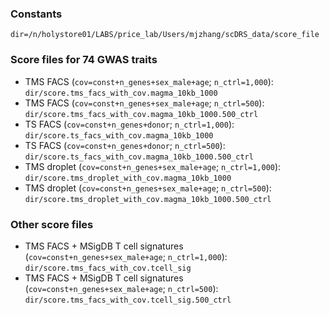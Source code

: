 ### Constants 
`dir=/n/holystore01/LABS/price_lab/Users/mjzhang/scDRS_data/score_file`

### Score files for 74 GWAS traits 
- TMS FACS (`cov=const+n_genes+sex_male+age`; `n_ctrl=1,000`): `dir/score.tms_facs_with_cov.magma_10kb_1000`
- TMS FACS (`cov=const+n_genes+sex_male+age`; `n_ctrl=500`): `dir/score.tms_facs_with_cov.magma_10kb_1000.500_ctrl`
- TS FACS (`cov=const+n_genes+donor`; `n_ctrl=1,000`): `dir/score.ts_facs_with_cov.magma_10kb_1000`
- TS FACS (`cov=const+n_genes+donor`; `n_ctrl=500`): `dir/score.ts_facs_with_cov.magma_10kb_1000.500_ctrl`
- TMS droplet (`cov=const+n_genes+sex_male+age`; `n_ctrl=1,000`): `dir/score.tms_droplet_with_cov.magma_10kb_1000`
- TMS droplet (`cov=const+n_genes+sex_male+age`; `n_ctrl=500`): `dir/score.tms_droplet_with_cov.magma_10kb_1000.500_ctrl`

### Other score files
- TMS FACS + MSigDB T cell signatures (`cov=const+n_genes+sex_male+age`; `n_ctrl=1,000`): `dir/score.tms_facs_with_cov.tcell_sig`
- TMS FACS + MSigDB T cell signatures (`cov=const+n_genes+sex_male+age`; `n_ctrl=500`): `dir/score.tms_facs_with_cov.tcell_sig.500_ctrl`
